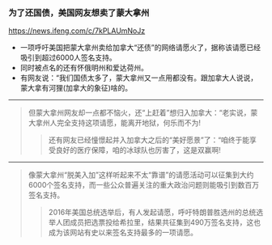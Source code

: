 ### 为了还国债，美国网友想卖了蒙大拿州
https://news.ifeng.com/c/7kPLAUmNoJz
- 一项呼吁美国把蒙大拿州卖给加拿大“还债”的网络请愿火了，据称该请愿已经吸引到超过6000人签名支持。
- 同时被点名的还有怀俄明州和爱达荷州。
- 有网友说：“我们国债太多了，蒙大拿州又一点用都没有。跟加拿大人说说，蒙大拿有河狸(加拿大的象征)啥的。
---
>但蒙大拿州网友却一点都不恼火，还“上赶着”想归入加拿大：“老实说，蒙大拿州人完全支持这项请愿，能离开地狱，何乐而不为!
>>还有网友已经憧憬起并入加拿大之后的“美好愿景”了：“咱终于能享受良好的医疗保障，咱的冰球队也厉害了，这是双赢啊!
---
>像蒙大拿州“脱美入加”这样听起来不太“靠谱”的请愿活动可以征集到大约6000个签名支持，而一些公众普遍关注的重大政治问题则能吸引到数百万签名支持。
>>2016年美国总统选举后，有人发起请愿，呼吁特朗普胜选州的总统选举人团成员把选票投给希拉里，结果共征集到490万签名支持，这也成为该网站有史以来签名支持最多的一项请愿。